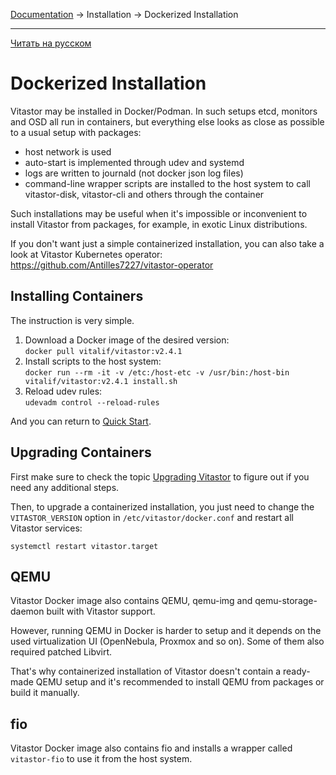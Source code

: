 [Documentation](../../README.md#documentation) → Installation → Dockerized Installation

-----

[Читать на русском](docker.ru.md)

# Dockerized Installation

Vitastor may be installed in Docker/Podman. In such setups etcd, monitors and OSD
all run in containers, but everything else looks as close as possible to a usual
setup with packages:
- host network is used
- auto-start is implemented through udev and systemd
- logs are written to journald (not docker json log files)
- command-line wrapper scripts are installed to the host system to call vitastor-disk,
  vitastor-cli and others through the container

Such installations may be useful when it's impossible or inconvenient to install
Vitastor from packages, for example, in exotic Linux distributions.

If you don't want just a simple containerized installation, you can also take a look
at Vitastor Kubernetes operator: https://github.com/Antilles7227/vitastor-operator

## Installing Containers

The instruction is very simple.

1. Download a Docker image of the desired version: \
   `docker pull vitalif/vitastor:v2.4.1`
2. Install scripts to the host system: \
   `docker run --rm -it -v /etc:/host-etc -v /usr/bin:/host-bin vitalif/vitastor:v2.4.1 install.sh`
3. Reload udev rules: \
   `udevadm control --reload-rules`

And you can return to [Quick Start](../intro/quickstart.en.md).

## Upgrading Containers

First make sure to check the topic [Upgrading Vitastor](../usage/admin.en.md#upgrading-vitastor)
to figure out if you need any additional steps.

Then, to upgrade a containerized installation, you just need to change the `VITASTOR_VERSION`
option in `/etc/vitastor/docker.conf` and restart all Vitastor services:

`systemctl restart vitastor.target`

## QEMU

Vitastor Docker image also contains QEMU, qemu-img and qemu-storage-daemon built with Vitastor support.

However, running QEMU in Docker is harder to setup and it depends on the used virtualization UI
(OpenNebula, Proxmox and so on). Some of them also required patched Libvirt.

That's why containerized installation of Vitastor doesn't contain a ready-made QEMU setup and it's
recommended to install QEMU from packages or build it manually.

## fio

Vitastor Docker image also contains fio and installs a wrapper called `vitastor-fio` to use it from
the host system.
